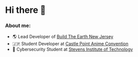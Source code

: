 # Hi there 👋

### About me: 

- :earth_americas: Lead Developer of [Build The Earth New Jersey](https://github.com/BuildTheEarthNewJersey)<br>
- :jp: Student Developer at [Castle Point Anime Convention](https://github.com/castlepointanime)<br>
- :notebook: Cybersecurity Student at [Stevens Institute of Technology](https://www.stevens.edu/)<br>

<!--
**gcarvellas/gcarvellas** is a ✨ _special_ ✨ repository because its `README.md` (this file) appears on your GitHub profile.

Here are some ideas to get you started:

- 🔭 I’m currently working on ...
- 🌱 I’m currently learning ...
- 👯 I’m looking to collaborate on ...
- 🤔 I’m looking for help with ...
- 💬 Ask me about ...
- 📫 How to reach me: ...
- 😄 Pronouns: ...
- ⚡ Fun fact: ...
-->
